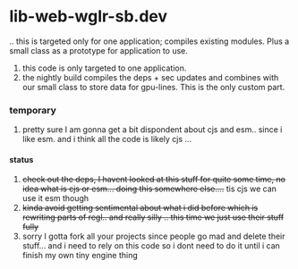 # lib-web-wglr-sb.dev
.. this is targeted only for one application; compiles existing modules. Plus a small class as a prototype for application to use.

1) this code is only targeted to one application.
2) the nightly build compiles the deps + sec updates and combines with our small class to store data for gpu-lines. This is the only custom part. 

### temporary

1) pretty sure I am gonna get a bit dispondent about cjs and esm.. since i like esm. and i think all the code is likely cjs ...


#### status

1) ~~check out the deps, I havent looked at this stuff for quite some time, no idea what is cjs or esm... doing this somewhere else....~~ tis cjs we can use it esm though
2) ~~kinda avoid getting sentimental about what i did before which is rewriting parts of regl.. and really silly .. this time we just use their stuff fully~~
3) sorry I gotta fork all your projects since people go mad and delete their stuff...  and i need to rely on this code so i dont need to do it until i can finish my own tiny engine thing
